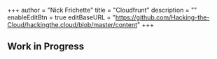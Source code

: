 +++
author = "Nick Frichette"
title = "Cloudfrunt"
description = ""
enableEditBtn = true
editBaseURL = "https://github.com/Hacking-the-Cloud/hackingthe.cloud/blob/master/content"
+++
## Work in Progress
